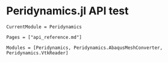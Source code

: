 # Peridynamics.jl API test

```@meta
CurrentModule = Peridynamics
```

```@index
Pages = ["api_reference.md"]
```

```@autodocs
Modules = [Peridynamics, Peridynamics.AbaqusMeshConverter, Peridynamics.VtkReader]
```